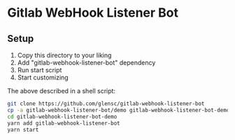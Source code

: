 # Gitlab WebHook Listener Bot

## Setup

1. Copy this directory to your liking
1. Add "gitlab-webhook-listener-bot" dependency
1. Run start script
1. Start customizing

The above described in a shell script:
```sh
git clone https://github.com/glensc/gitlab-webhook-listener-bot
cp -a gitlab-webhook-listener-bot/demo gitlab-webhook-listener-bot-demo
cd gitlab-webhook-listener-bot-demo
yarn add gitlab-webhook-listener-bot
yarn start
```
